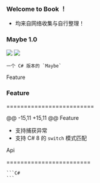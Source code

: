 ### Welcome to Book ！
* 均来自网络收集与自行整理！
 ### Maybe 1.0
 <p align="left">
 	<img src='https://img.shields.io/github/workflow/status/Obsoletes/Maybe/.NET Core'>
 	<img src='https://img.shields.io/nuget/v/Observer.Maybe.svg'>
 </p>

 	一个 C# 版本的 `Maybe` 

 Feature 
 ### Feature 

 ========================= 

 @@ -15,11 +15,11 @@ Feature
 - 支持捕获异常
 - 支持 C# 8 的 `switch` 模式匹配

 Api


 ========================

 	```C#
 	```
